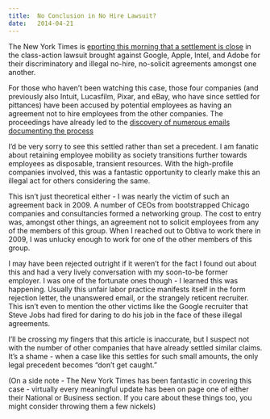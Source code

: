 ```yaml
---
title:  No Conclusion in No Hire Lawsuit?
date:   2014-04-21
---
```


The New York Times is [eporting this morning that a settlement is close](http://www.nytimes.com/2014/04/21/business/in-silicon-valley-thriller-a-settlement-may-preclude-the-finale.html?ref=business&_r=0) in the class-action lawsuit brought against Google, Apple, Intel, and Adobe for their discriminatory and illegal no-hire, no-solicit agreements amongst one another.

For those who haven’t been watching this case, those four companies (and previously also Intuit, Lucasfilm, Pixar, and eBay, who have since settled for pittances) have been accused by potential employees as having an agreement not to hire employees from the other companies. The proceedings have already led to the [discovery of numerous emails documenting the process](http://pando.com/2014/03/25/newly-unsealed-documents-show-steve-jobs-brutally-callous-response-after-getting-a-google-employee-fired/)

I’d be very sorry to see this settled rather than set a precedent. I am fanatic about retaining employee mobility as society transitions further towards employees as disposable, transient resources. With the high-profile companies involved, this was a fantastic opportunity to clearly make this an illegal act for others considering the same.

This isn’t just theoretical either - I was nearly the victim of such an agreement back in 2009. A number of CEOs from bootstrapped Chicago companies and consultancies formed a networking group. The cost to entry was, amongst other things, an agreement not to solicit employees from any of the members of this group. When I reached out to Obtiva to work there in 2009, I was unlucky enough to work for one of the other members of this group.

I may have been rejected outright if it weren’t for the fact I found out about this and had a very lively conversation with my soon-to-be former employer. I was one of the fortunate ones though - I learned this was happening. Usually this unfair labor practice manifests itself in the form rejection letter, the unanswered email, or the strangely reticent recruiter. This isn’t even to mention the other victims like the Google recruiter that Steve Jobs had fired for daring to do his job in the face of these illegal agreements.

I’ll be crossing my fingers that this article is inaccurate, but I suspect not with the number of other companies that have already settled similar claims. It’s a shame - when a case like this settles for such small amounts, the only legal precedent becomes “don’t get caught.”

(On a side note - The New York Times has been fantastic in covering this case - virtually every meaningful update has been on page one of either their National or Business section. If you care about these things too, you might consider throwing them a few nickels)
